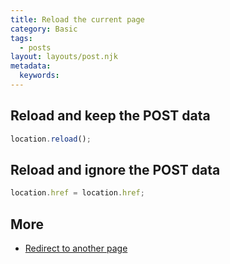 ```yaml
---
title: Reload the current page
category: Basic
tags:
  - posts
layout: layouts/post.njk
metadata:
  keywords:
---
```


## Reload and keep the POST data

```js
location.reload();
```

## Reload and ignore the POST data

```js
location.href = location.href;
```

## More

* [Redirect to another page](/redirect-to-another-page)
